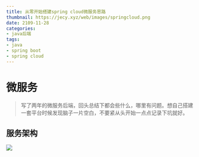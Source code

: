 ```yaml
---
title: 从零开始搭建spring cloud微服务思路
thumbnail: https://jecy.xyz/web/images/springcloud.png
date: 2109-11-28
categories:
- java后端
tags:
- java
- spring boot
- spring cloud
---
```



# 微服务
> 写了两年的微服务后端，回头总结下都会些什么，哪里有问题。想自己搭建一套平台时候发现脑子一片空白，不要紧从头开始一点点记录下坑就好。
<!--more-->

## 服务架构

![](https://jecy.xyz/web/images/mind.png)

